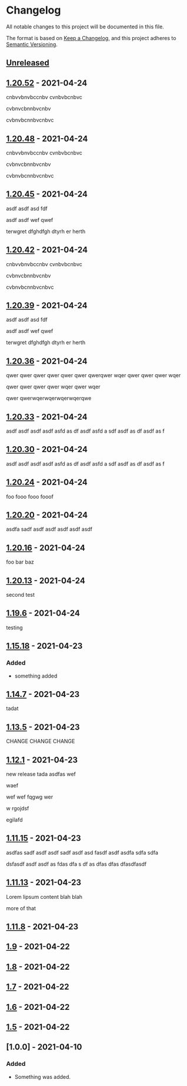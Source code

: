 # Changelog

All notable changes to this project will be documented in this file.

The format is based on [Keep a Changelog](https://keepachangelog.com/en/1.0.0/),
and this project adheres to [Semantic Versioning](https://semver.org/spec/v2.0.0.html).

## [Unreleased]

## [1.20.52] - 2021-04-24

cnbvvbnvbccnbv
cvnbvbcnbvc

cvbnvcbnnbvcnbv

cvbnvbcnnbvcnbvc

## [1.20.48] - 2021-04-24

cnbvvbnvbccnbv
cvnbvbcnbvc

cvbnvcbnnbvcnbv

cvbnvbcnnbvcnbvc

## [1.20.45] - 2021-04-24

 asdf 
 asdf 
 asd fdf

 asdf asdf 
 wef qwef

  terwgret
   dfghdfgh
   dtyrh
   er
   herth

## [1.20.42] - 2021-04-24

cnbvvbnvbccnbv
cvnbvbcnbvc

cvbnvcbnnbvcnbv

cvbnvbcnnbvcnbvc

## [1.20.39] - 2021-04-24

 asdf 
 asdf 
 asd fdf

 asdf asdf 
 wef qwef

  terwgret
   dfghdfgh
   dtyrh
   er
   herth

## [1.20.36] - 2021-04-24

qwer qwer qwer qwer qwer qwer 
qwerqwer wqer qwer qwer qwer wqer

qwer qwer qwer qwer wqer qwer wqer 

qwer qwerwqerwqerwqerwqerqwe

## [1.20.33] - 2021-04-24

 asdf 
 asdf asdf 
 asdf 
 asfd as
 df 
 asdf 
 asfd a
 sdf 
 asdf as
 df 
 asdf as
 f 

## [1.20.30] - 2021-04-24

 asdf 
 asdf asdf 
 asdf 
 asfd as
 df 
 asdf 
 asfd a
 sdf 
 asdf as
 df 
 asdf as
 f 

## [1.20.24] - 2021-04-24

foo fooo fooo fooof

## [1.20.20] - 2021-04-24

asdfa sadf 
asdf asdf asdf asdf asdf

## [1.20.16] - 2021-04-24

foo bar baz

## [1.20.13] - 2021-04-24

second test

## [1.19.6] - 2021-04-24

testing

## [1.15.18] - 2021-04-23

### Added

-   something added

## [1.14.7] - 2021-04-23

tadat

## [1.13.5] - 2021-04-23

CHANGE CHANGE CHANGE

## [1.12.1] - 2021-04-23

new release tada  asdfas
wef

waef

wef wef
 fqgwg wer

 w
 rgojdsf

 egilafd

## [1.11.15] - 2021-04-23

asdfas
sadf asdf asdf 
sadf asdf 
asd fasdf asdf asdfa sdfa sdfa

dsfasdf asdf asdf
 as
 fdas 
 dfa
 s df
 as dfas
 dfas
 dfasdfasdf

## [1.11.13] - 2021-04-23

Lorem lipsum content blah blah

more of that

## [1.11.8] - 2021-04-23

## [1.9] - 2021-04-22

## [1.8] - 2021-04-22

## [1.7] - 2021-04-22

## [1.6] - 2021-04-22

## [1.5] - 2021-04-22

## [1.0.0] - 2021-04-10

### Added

-   Something was added.

[Unreleased]: https://github.com/bUnit-dev/workflows/compare/v1.20.52...HEAD

[1.20.52]: https://github.com/bUnit-dev/workflows/compare/v1.20.48...v1.20.52

[1.20.48]: https://github.com/bUnit-dev/workflows/compare/v1.20.45...v1.20.48

[1.20.45]: https://github.com/bUnit-dev/workflows/compare/v1.20.42...v1.20.45

[1.20.42]: https://github.com/bUnit-dev/workflows/compare/v1.20.39...v1.20.42

[1.20.39]: https://github.com/bUnit-dev/workflows/compare/v1.20.36...v1.20.39

[1.20.36]: https://github.com/bUnit-dev/workflows/compare/v1.20.33...v1.20.36

[1.20.33]: https://github.com/bUnit-dev/workflows/compare/v1.20.30...v1.20.33

[1.20.30]: https://github.com/bUnit-dev/workflows/compare/v1.20.24...v1.20.30

[1.20.24]: https://github.com/bUnit-dev/workflows/compare/v1.20.20...v1.20.24

[1.20.20]: https://github.com/bUnit-dev/workflows/compare/v1.20.16...v1.20.20

[1.20.16]: https://github.com/bUnit-dev/workflows/compare/v1.20.13...v1.20.16

[1.20.13]: https://github.com/bUnit-dev/workflows/compare/v1.19.6...v1.20.13

[1.19.6]: https://github.com/bUnit-dev/workflows/compare/v1.15.18...v1.19.6

[1.15.18]: https://github.com/bUnit-dev/workflows/compare/v1.14.7...v1.15.18

[1.14.7]: https://github.com/bUnit-dev/workflows/compare/v1.13.5...v1.14.7

[1.13.5]: https://github.com/bUnit-dev/workflows/compare/v1.12.1...v1.13.5

[1.12.1]: https://github.com/bUnit-dev/workflows/compare/v1.11.15...v1.12.1

[1.11.15]: https://github.com/bUnit-dev/workflows/compare/v1.11.13...v1.11.15

[1.11.13]: https://github.com/bUnit-dev/workflows/compare/v1.11.8...v1.11.13

[1.11.8]: https://github.com/bUnit-dev/workflows/compare/1.9...1.11.8

[1.9]: https://github.com/bUnit-dev/workflows/compare/1.8...1.9

[1.8]: https://github.com/bUnit-dev/workflows/compare/1.7...1.8

[1.7]: https://github.com/bUnit-dev/workflows/compare/1.6...1.7

[1.6]: https://github.com/bUnit-dev/workflows/compare/1.5...1.6

[1.5]: https://github.com/bUnit-dev/workflows/compare/1.0.0...1.5
